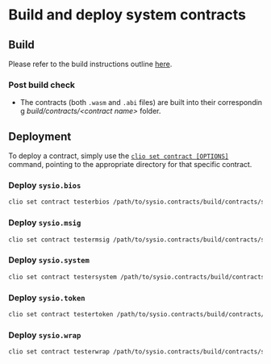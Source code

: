 # Build and deploy system contracts

## Build

Please refer to the build instructions outline [here](https://github.com/Wire-Network/wire-system-contracts).

### Post build check

- The contracts (both `.wasm` and `.abi` files) are built into their corresponding _build/contracts/\<contract name\>_ folder.

## Deployment

To deploy a contract, simply use the  [`clio set contract [OPTIONS]`](../tooling/clio/command-reference/set/set-contract.md) command, pointing to the appropriate directory for that specific contract.

### Deploy `sysio.bios`

```sh
clio set contract testerbios /path/to/sysio.contracts/build/contracts/sysio.bios/ -p testerbios
```

### Deploy `sysio.msig`

```sh
clio set contract testermsig /path/to/sysio.contracts/build/contracts/sysio.msig/ -p testermsig
```

### Deploy `sysio.system`

```sh
clio set contract testersystem /path/to/sysio.contracts/build/contracts/sysio.system/ -p testersystem
```

### Deploy `sysio.token`

```sh
clio set contract testertoken /path/to/sysio.contracts/build/contracts/sysio.token/ -p testertoken
```

### Deploy `sysio.wrap`

```sh
clio set contract testerwrap /path/to/sysio.contracts/build/contracts/sysio.wrap/ -p testerwrap
```
